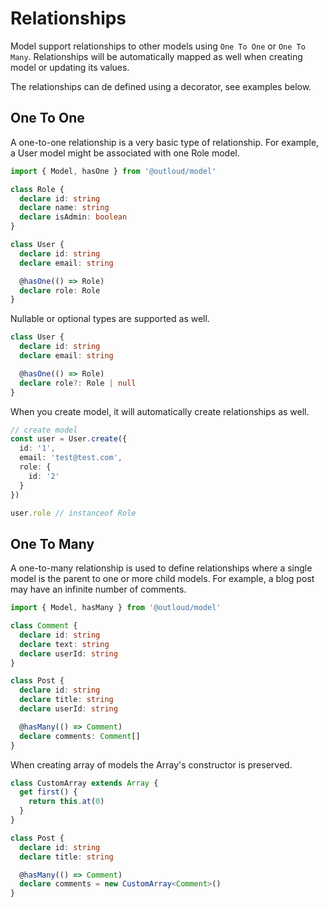 # Relationships
Model support relationships to other models using `One To One` or `One To Many`. Relationships will be automatically mapped as well when creating model or updating its values.

The relationships can de defined using a decorator, see examples below.


## One To One
A one-to-one relationship is a very basic type of relationship. For example, a User model might be associated with one Role model.

```ts
import { Model, hasOne } from '@outloud/model'

class Role {
  declare id: string
  declare name: string
  declare isAdmin: boolean
}

class User {
  declare id: string
  declare email: string

  @hasOne(() => Role)
  declare role: Role
}

```

Nullable or optional types are supported as well.

```ts
class User {
  declare id: string
  declare email: string

  @hasOne(() => Role)
  declare role?: Role | null
}
```

When you create model, it will automatically create relationships as well.
```ts
// create model
const user = User.create({
  id: '1',
  email: 'test@test.com',
  role: {
    id: '2'
  }
})

user.role // instanceof Role
```

## One To Many
A one-to-many relationship is used to define relationships where a single model is the parent to one or more child models. For example, a blog post may have an infinite number of comments.

```ts
import { Model, hasMany } from '@outloud/model'

class Comment {
  declare id: string
  declare text: string
  declare userId: string
}

class Post {
  declare id: string
  declare title: string
  declare userId: string

  @hasMany(() => Comment)
  declare comments: Comment[]
}
```

When creating array of models the Array's constructor is preserved.

```ts
class CustomArray extends Array {
  get first() {
    return this.at(0)
  }
}

class Post {
  declare id: string
  declare title: string

  @hasMany(() => Comment)
  declare comments = new CustomArray<Comment>()
}
```
